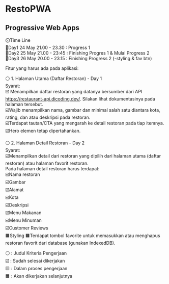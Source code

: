 # RestoPWA
## Progressive Web Apps

⏲️Time Line  
📆Day1 24 May 21.00 - 23.30 : Progress 1  
📆Day2 25 May 21.00 - 23:45 : Finishing Progres 1 & Mulai Progress 2  
📆Day3 26 May 20.00 - 23.15 : Finishing Progress 2 (-styling & fav btn)

Fitur yang harus ada pada aplikasi:  

⚪ 1. Halaman Utama (Daftar Restoran) - Day 1  
  Syarat:  
  ☑️ Menampilkan daftar restoran yang datanya bersumber dari API https://restaurant-api.dicoding.dev/. Silakan lihat dokumentasinya pada halaman tersebut.  
  ☑️Wajib menampilkan nama, gambar dan minimal salah satu diantara kota, rating, dan atau deskripsi pada restoran.  
  ☑️Terdapat tautan/CTA yang mengarah ke detail restoran pada tiap itemnya.  
  ☑️Hero elemen tetap dipertahankan.  
  
  
⚪ 2. Halaman Detail Restoran - Day 2  
  Syarat:  
  ☑️Menampilkan detail dari restoran yang dipilih dari halaman utama (daftar restoran) atau halaman favorit restoran.  
  Pada halaman detail restoran harus terdapat:  
      ☑️Nama restoran  
      ☑️Gambar  
      ☑️Alamat  
      ☑️Kota  
      ☑️Deskripsi  
      ☑️Menu Makanan  
      ☑️Menu Minuman  
      ☑️Customer Reviews  
      🟧Styling
  🟧Terdapat tombol favorite untuk memasukkan atau menghapus restoran favorit dari database (gunakan IndexedDB).  
  
    
    

⚪ : Judul Kriteria Pengerjaan  
☑️ : Sudah selesai dikerjakan  
🟨 : Dalam proses pengerjaan  
🟧 : Akan dikerjakan selanjutnya  
